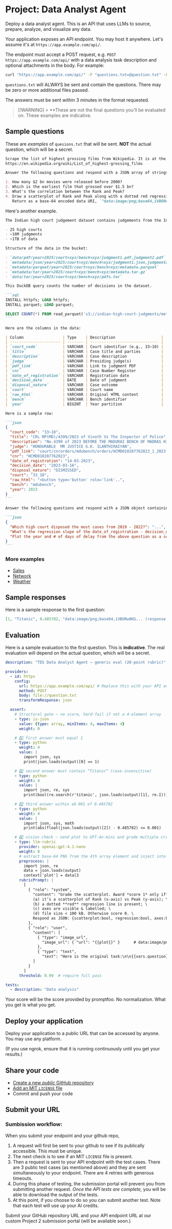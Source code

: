 # Project: Data Analyst Agent

Deploy a data analyst agent. This is an API that uses LLMs to source, prepare, analyze, and visualize any data.

Your application exposes an API endpoint. You may host it anywhere. Let's assume it's at `https://app.example.com/api/`.

The endpoint must accept a POST request, e.g. `POST https://app.example.com/api/` with a data analysis task description and optional attachments in the body. For example:

```bash
curl "https://app.example.com/api/" -F "questions.txt=@question.txt" -F "image.png=@image.png" -F "data.csv=@data.csv"
```

`questions.txt` will ALWAYS be sent and contain the questions. There may be zero or more additional files passed.

The answers must be sent within 3 minutes in the format requested.

> [!WARNING] > \*\*These are not the final questions you'll be evaluated on. These examples are indicative.

## Sample questions

These are _examples_ of `quesions.txt` that will be sent. **NOT** the actual question, which will be a secret.

```markdown
Scrape the list of highest grossing films from Wikipedia. It is at the URL:
https://en.wikipedia.org/wiki/List_of_highest-grossing_films

Answer the following questions and respond with a JSON array of strings containing the answer.

1. How many $2 bn movies were released before 2000?
2. Which is the earliest film that grossed over $1.5 bn?
3. What's the correlation between the Rank and Peak?
4. Draw a scatterplot of Rank and Peak along with a dotted red regression line through it.
   Return as a base-64 encoded data URI, `"data:image/png;base64,iVBORw0KG..."` under 100,000 bytes.
```

Here's another example.

````markdown
The Indian high court judgement dataset contains judgements from the Indian High Courts, downloaded from [ecourts website](https://judgments.ecourts.gov.in/). It contains judgments of 25 high courts, along with raw metadata (as .json) and structured metadata (as .parquet).

- 25 high courts
- ~16M judgments
- ~1TB of data

Structure of the data in the bucket:

- `data/pdf/year=2025/court=xyz/bench=xyz/judgment1.pdf,judgment2.pdf`
- `metadata/json/year=2025/court=xyz/bench=xyz/judgment1.json,judgment2.json`
- `metadata/parquet/year=2025/court=xyz/bench=xyz/metadata.parquet`
- `metadata/tar/year=2025/court=xyz/bench=xyz/metadata.tar.gz`
- `data/tar/year=2025/court=xyz/bench=xyz/pdfs.tar`

This DuckDB query counts the number of decisions in the dataset.

```sql
INSTALL httpfs; LOAD httpfs;
INSTALL parquet; LOAD parquet;

SELECT COUNT(*) FROM read_parquet('s3://indian-high-court-judgments/metadata/parquet/year=*/court=*/bench=*/metadata.parquet?s3_region=ap-south-1');
```

Here are the columns in the data:

| Column                 | Type    | Description                    |
| ---------------------- | ------- | ------------------------------ |
| `court_code`           | VARCHAR | Court identifier (e.g., 33~10) |
| `title`                | VARCHAR | Case title and parties         |
| `description`          | VARCHAR | Case description               |
| `judge`                | VARCHAR | Presiding judge(s)             |
| `pdf_link`             | VARCHAR | Link to judgment PDF           |
| `cnr`                  | VARCHAR | Case Number Register           |
| `date_of_registration` | VARCHAR | Registration date              |
| `decision_date`        | DATE    | Date of judgment               |
| `disposal_nature`      | VARCHAR | Case outcome                   |
| `court`                | VARCHAR | Court name                     |
| `raw_html`             | VARCHAR | Original HTML content          |
| `bench`                | VARCHAR | Bench identifier               |
| `year`                 | BIGINT  | Year partition                 |

Here is a sample row:

```json
{
  "court_code": "33~10",
  "title": "CRL MP(MD)/4399/2023 of Vinoth Vs The Inspector of Police",
  "description": "No.4399 of 2023 BEFORE THE MADURAI BENCH OF MADRAS HIGH COURT ( Criminal Jurisdiction ) Thursday, ...",
  "judge": "HONOURABLE  MR JUSTICE G.K. ILANTHIRAIYAN",
  "pdf_link": "court/cnrorders/mdubench/orders/HCMD010287762023_1_2023-03-16.pdf",
  "cnr": "HCMD010287762023",
  "date_of_registration": "14-03-2023",
  "decision_date": "2023-03-16",
  "disposal_nature": "DISMISSED",
  "court": "33_10",
  "raw_html": "<button type='button' role='link'..",
  "bench": "mdubench",
  "year": 2023
}
```

Answer the following questions and respond with a JSON object containing the answer.

```json
{
  "Which high court disposed the most cases from 2019 - 2022?": "...",
  "What's the regression slope of the date_of_registration - decision_date by year in the court=33_10?": "...",
  "Plot the year and # of days of delay from the above question as a scatterplot with a regression line. Encode as a base64 data URI under 100,000 characters": "data:image/webp:base64,..."
}
```
````

### More examples

- [Sales](https://github.com/sanand0/tools-in-data-science-public/tree/main/project-data-analyst/sales/)
- [Network](https://github.com/sanand0/tools-in-data-science-public/tree/main/project-data-analyst/network/)
- [Weather](https://github.com/sanand0/tools-in-data-science-public/tree/main/project-data-analyst/weather/)

## Sample responses

Here is a sample response to the first question:

```json
[1, "Titanic", 0.485782, "data:image/png;base64,iVBORw0KG... (response truncated)"]
```

## Evaluation

Here is a sample evaluation to the first question. This is **indicative**. The real evaluation will depend on the actual question, which will be a secret.

```yaml
description: "TDS Data Analyst Agent – generic eval (20-point rubric)"

providers:
  - id: https
    config:
      url: https://app.example.com/api/ # Replace this with your API endpoint
      method: POST
      body: file://question.txt
      transformResponse: json

  assert:
    # Structural gate – no score, hard-fail if not a 4-element array
    - type: is-json
      value: {type: array, minItems: 4, maxItems: 4}
      weight: 0

    # 1️⃣ first answer must equal 1
    - type: python
      weight: 4
      value: |
        import json, sys
        print(json.loads(output)[0] == 1)

    # 2️⃣ second answer must contain “Titanic” (case-insensitive)
    - type: python
      weight: 4
      value: |
        import json, re, sys
        print(bool(re.search(r'titanic', json.loads(output)[1], re.I)))

    # 3️⃣ third answer within ±0.001 of 0.485782
    - type: python
      weight: 4
      value: |
        import json, sys, math
        print(abs(float(json.loads(output)[2]) - 0.485782) <= 0.001)

    # 4️⃣ vision check ― send plot to GPT-4o-mini and grade multiple criteria
    - type: llm-rubric
      provider: openai:gpt-4.1-nano
      weight: 8
      # extract base-64 PNG from the 4th array element and inject into the prompt
      preprocess: |
        import json, re
        data = json.loads(output)
        context['plot'] = data[3
      rubricPrompt: |
        [
          { "role": "system",
            "content": "Grade the scatterplot. Award *score 1* only iff ALL are true: \
            (a) it’s a scatterplot of Rank (x-axis) vs Peak (y-axis); \
            (b) a dotted **red** regression line is present; \
            (c) axes are visible & labelled; \
            (d) file size < 100 kB. Otherwise score 0. \
            Respond as JSON: {scatterplot:bool, regression:bool, axes:bool, size:bool, score:number}"
          },
          { "role": "user",
            "content": [
              { "type": "image_url",
                "image_url": { "url": "{{plot}}" }      # data:image/png;base64,… :contentReference[oaicite:5]{index=5}
              },
              { "type": "text",
                "text": "Here is the original task:\n\n{{vars.question}}\n\nReview the image and JSON above." }
            ]
          }
        ]
      threshold: 0.99  # require full pass

tests:
  - description: "Data analysis"
```

Your score will be the score provided by promptfoo. No normalization. What you get is what you get.

## Deploy your application

Deploy your application to a public URL that can be accessed by anyone. You may use any platform.

(If you use ngrok, ensure that it is running continuously until you get your results.)

## Share your code

- [Create a new _public_ GitHub repository](https://docs.github.com/en/repositories/creating-and-managing-repositories/creating-a-new-repository)
- [Add an MIT `LICENSE` file](https://docs.github.com/en/communities/setting-up-your-project-for-healthy-contributions/adding-a-license-to-a-repository)
- Commit and push your code

## Submit your URL

### Sumbission workflow:
When you submit your endpoint and your github repo, 
1. A request will first be sent to your github to see if its publically accessible. This must be unique.
2. The next check is to see if an MIT `LICENSE` file is present.
3. Then a request is sent to your API endpoint with the test cases. There are 3 public test cases (as mentioned above) and they are sent simultaneously to your endpoint. There are 4 retries with generous timeouts.
4. During this phase of testing, the submission portal will prevent you from submitting another request. *Once the API tests are complete,* you will be able to download the output of the tests.
5. At this point, if you choose to do so you can submit another test. Note that each test will use up your AI credits.

Submit your GitHub repository URL and your API endpoint URL at our custom Project 2 submission portal (will be available soon.)

